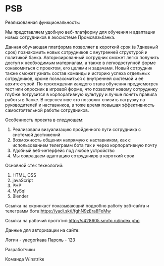 # PSB

Реализованная функциональность:

Мы представляем удобную веб-платформу для обучения и адаптации новых сотрудников в экосистеме Промсвязьбанка.

Данная обучающая платформа позволяет в короткий срок (в 7дневный срок) познакомить новых сотрудников с внутренней структурой и политикой банка. Авторизированный сотрудник сможет легко получить доступ к необходимым материалам, а также в легкодоступной форме ознакомиться с проектом, его целями и задачами. Новый сотрудник также сможет узнать состав команды и историю успеха отдельных сотрудников, кроме познакомиться с внутренней системой и её архитектурой. По прохождении каждого этапа обучения предусмотрен тест или опросник в игровой форме, что позволяет новому сотруднику глубже погрузится в корпоративную культуру и лучше понять правила работы в банке. В перспективе это позволит снизить нагрузку на руководителей и наставников, в тоже время повышая эффективность самостоятельной работы сотрудников.



Особенность проекта в следующем:

1) Реализовали визуализацию пройденного пути сотрудника с
системой достижений
2) Возможность общения напрямую с наставником, как с использованием телеграмм бота так и через корпоративную почту
3) Удобный веб-интерфейс под любое устройство
4) Мы сокращаем адаптацию сотрудникрв в короткий  срок 

Основной стек технологий:


1) HTML, CSS
2) javaScript
3) PHP
4) MySql
5) Blender

Ссылка на скринкаст показывающий подробно работу вэб-сайта и телеграмм бота:https://yadi.sk/i/fghN9zEra8FoMw

Ссылка на рабочий прототип:http://s428605.smrtp.ru/index.php

Данные  для авторизации на сайте:

 Логин - yaegorkaaa
 Пароль - 123




Разработчики

Команда Winstrike
